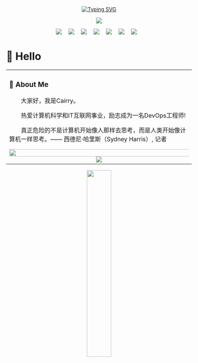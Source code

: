 <div align="center">
  
  <!-- dynamic typing effect 动态打字效果 -->
  <div align="center">
    <a href="https://blog.sunguoqi.com/">
      <img src="https://readme-typing-svg.demolab.com?font=Fira+Code&pause=1000&width=435&lines=fmt.Println(%22Hello%2C%20World%22);good good learn, day day up!&center=true&size=27" alt="Typing SVG" />
    </a>
  </div>

  <!-- knock code pictures 敲代码的图片 -->
  <img src="https://cdn.jsdelivr.net/gh/sun0225SUN/sun0225SUN/assets/images/coding.gif" /><br>

  <!-- profile logo 个人资料徽标 -->
  <div align="center">
    <a href="https://semaik.gitee.io"><img src="https://img.shields.io/badge/Website-博客-blue" /></a>&emsp;
    <a href="https://twitter.com/"><img src="https://img.shields.io/badge/Twitter-推特-blue" /></a>&emsp;
    <a href="https://www.youtube.com/"><img src="https://img.shields.io/badge/YouTube-油管-c32136" /></a>&emsp;
    <a href="https://box.sunguoqi.com"><img src="https://img.shields.io/badge/WeChat-微信-07c160" /></a>&emsp;
    <a href="https://space.bilibili.com"><img src="https://img.shields.io/badge/Bilibili-B站-ff69b4" /></a>&emsp;
    <a href="https://blog.csdn.net"><img src="https://img.shields.io/badge/CSDN-论坛-c32136" /></a>&emsp;
    <a href="https://www.zhihu.com/"><img src="https://img.shields.io/badge/Zhihu-知乎-blue" /></a>&emsp;
  </div>

</div>

#  🙋 Hello

<table>
<tr><td>

<!-- About me 关于我 -->
### 🤺 About Me

<p>&emsp;&emsp;大家好，我是Cairry。</p>
<p>&emsp;&emsp;热爱计算机科学和IT互联网事业，励志成为一名DevOps工程师!</p>
<p>&emsp;&emsp;真正危险的不是计算机开始像人那样去思考，而是人类开始像计算机一样思考。—— 西德尼·哈里斯（Sydney Harris）, 记者</p>


<!-- ########################################## 分割 ########################################## -->
<img width="200%" src="https://cdn.jsdelivr.net/gh/sun0225SUN/sun0225SUN/assets/images/hr.gif" />

<div align="center" >
  <!-- just img 图片 -->
  <img src="https://cdn.jsdelivr.net/gh/sun0225SUN/sun0225SUN/assets/images/icon.png" /></div>
</div>

  
</td></tr>
</table>


<!-- GitHub metrics 信息指标 -->
<div align="center">
  <!-- just img 图片 -->
  <img width="36%" src="https://cdn.jsdelivr.net/gh/sun0225SUN/sun0225SUN/assets/images/githubgif.gif" />
</div>

